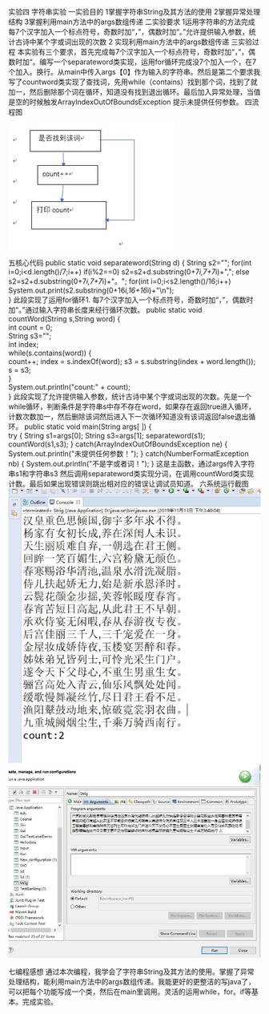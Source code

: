 实验四 字符串实验
一实验目的
    1掌握字符串String及其方法的使用
2掌握异常处理结构
3掌握利用main方法中的args数组传递
二实验要求
   1运用字符串的方法完成每7个汉字加入一个标点符号，奇数时加“，”，偶数时加“。”允许提供输入参数，统计古诗中某个字或词出现的次数
   2 实现利用main方法中的args数组传递
三实验过程
   本实验有三个要求，首先完成每7个汉字加入一个标点符号，奇数时加“，”，偶数时加“。编写一个separateword类实现，运用for循环完成没7个加入一个，在7个加入。换行。从main中传入args【0】作为输入的字符串。然后是第二个要求我写了countword类实现了查找词，先用while（contains）找到那个词，找到了就加一，然后删除那个词在循环，知道没有找到退出循环。最后加入异常处理，当值是空的时候触发ArrayIndexOutOfBoundsException  提示未提供任何参数。
四流程图

 ![image](https://github.com/wanghaochen2000/String/blob/master/捕获.JPG)



	
五核心代码
public static void separateword(String d) 
	{
		String s2="";
    	for(int i=0;i<d.length()/7;i++)
    		if(i%2==0)
    			s2=s2+d.substring(0+7*i,7+7*i)+",";
    		else
    			s2=s2+d.substring(0+7*i,7+7*i)+"。";
        for(int i=0;i<s2.length()/16;i++)
        	System.out.print(s2.substring(0+16*i,16+16*i)+"\n");        
    	}
此段实现了运用for循环1.	每7个汉字加入一个标点符号，奇数时加“，”，偶数时加“。”通过输入字符串长度来经行循环次数。
public static void countWord(String s,String word)
	{	
		int count = 0;		
		String s3="";		
		int index;		
		while(s.contains(word))
		{			
			count++;
		    index = s.indexOf(word);
		    s3 = s.substring(index + word.length());		
		    s = s3;			
		}	
		System.out.println("count:" + count);	
	}
此段实现了允许提供输入参数，统计古诗中某个字或词出现的次数。先是一个while循环，判断条件是字符串s中存不存在word，如果存在返回true进入循环，计数次数加一，然后删除该词然后进入下一次循环知道没有该词返回false退出循环。
  public static void main(String args[ ])
    {  	
    	try
    	{
    	String s1=args[0];
    	String s3=args[1];
    	separateword(s1);
    	countWord(s1,s3);
    	}
    	catch(ArrayIndexOutOfBoundsException ne)
    	{
   		 System.out.println("未提供任何参数！");
   	    }
    	catch(NumberFormatException nb)
    	{
    		System.out.println("不是字或者词！");
    	}
这是主函数，通过args传入字符串s1和字符串s3
然后调用separateword类实现分词，在调用countWord类实现计数。最后如果出现错误则跳出相对应的错误让调试员知道。
六系统运行截图
 ![image](https://github.com/wanghaochen2000/String/blob/master/123.jpg)
  ![image](https://github.com/wanghaochen2000/String/blob/master/1234.jpg)

 




七编程感想
   通过本次编程，我学会了字符串String及其方法的使用。掌握了异常处理结构，能利用main方法中的args数组传递。我能更好的更整洁的写java了，可以把每个功能写成一个类，然后在main里调用。灵活的运用while，for。if等基本。完成实验。

